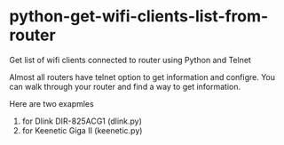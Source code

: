 # python-get-wifi-clients-list-from-router
Get list of wifi clients connected to router using Python and Telnet

Almost all routers have telnet option to get information and configre. 
You can walk through your router and find a way to get information. 

Here are two exapmles
1) for Dlink DIR-825ACG1 (dlink.py)
2) for Keenetic Giga II (keenetic.py)
